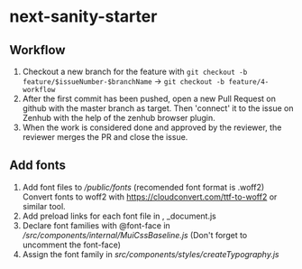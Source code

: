 # next-sanity-starter


## Workflow

1. Checkout a new branch for the feature with `git checkout -b feature/$issueNumber-$branchName` ->
`git checkout -b feature/4-workflow`
2. After the first commit has been pushed, open a new Pull Request on github with the master branch as target. Then 'connect' it to the issue on Zenhub with the help of the zenhub browser plugin.
3. When the work is considered done and approved by the reviewer, the reviewer merges the PR and close the issue.


## Add fonts
1. Add font files to _/public/fonts_ (recomended font format is .woff2)
  Convert fonts to woff2 with https://cloudconvert.com/ttf-to-woff2 or similar tool. 
2. Add preload links for each font file in <Head>, _document.js
3. Declare font families with @font-face in _/src/components/internal/MuiCssBaseline.js_  (Don't forget to uncomment the font-face)
4. Assign the font family in _src/components/styles/createTypography.js_

